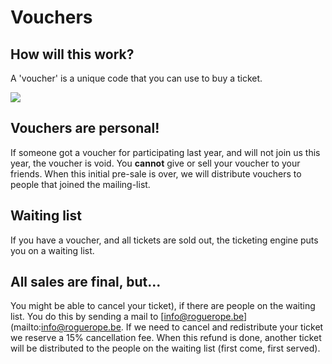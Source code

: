 # Vouchers

## How will this work?
A 'voucher' is a unique code that you can use to buy a ticket.

![](https://i.imgur.com/BrbEyYo.gif)

## Vouchers are personal!
If someone got a voucher for participating last year, and will not join us this year, the voucher is void. 
You **cannot** give or sell your voucher to your friends. When this initial pre-sale is over, we will distribute vouchers to people that joined the mailing-list.

## Waiting list
If you have a voucher, and all tickets are sold out, the ticketing engine puts you on a waiting list. 

## All sales are final, but...
You might be able to cancel your ticket), if there are people on the waiting list. You do this by sending a mail to [info@roguerope.be](mailto:info@roguerope.be. If we need to cancel and redistribute your ticket we reserve a 15% cancellation fee.
When this refund is done, another ticket will be distributed to the people on the waiting list (first come, first served).